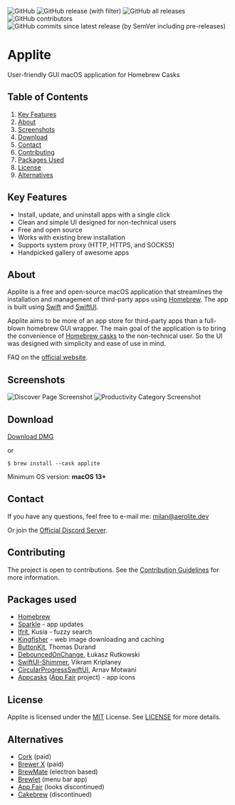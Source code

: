 ![GitHub](https://img.shields.io/github/license/milanvarady/Applite)
![GitHub release (with filter)](https://img.shields.io/github/v/release/milanvarady/Applite)
![GitHub all releases](https://img.shields.io/github/downloads/milanvarady/Applite/total)
![GitHub contributors](https://img.shields.io/github/contributors/milanvarady/Applite)
![GitHub commits since latest release (by SemVer including pre-releases)](https://img.shields.io/github/commits-since/milanvarady/Applite/latest)


# Applite

User-friendly GUI macOS application for Homebrew Casks

## Table of Contents

1. [Key Features](#key-features)
2. [About](#about)
3. [Screenshots](#screenshots)
4. [Download](#download)
5. [Contact](#contact)
6. [Contributing](#contributing)
7. [Packages Used](#packages-used)
8. [License](#license)
9. [Alternatives](#alternatives)

## Key Features

- Install, update, and uninstall apps with a single click
- Clean and simple UI designed for non-technical users
- Free and open source
- Works with existing brew installation
- Supports system proxy (HTTP, HTTPS, and SOCKS5)
- Handpicked gallery of awesome apps

## About

Applite is a free and open-source macOS application that streamlines the installation and management of third-party apps using [Homebrew](https://brew.sh/). The app is built using [Swift](https://developer.apple.com/swift/) and [SwiftUI](https://developer.apple.com/xcode/swiftui/).

Applite aims to be more of an app store for third-party apps than a full-blown homebrew GUI wrapper. The main goal of the application is to bring the convenience of [Homebrew casks](https://github.com/Homebrew/homebrew-cask) to the non-technical user. So the UI was designed with simplicity and ease of use in mind.

FAQ on the [official website](https://aerolite.dev/applite/FAQ.html).

## Screenshots

![Discover Page Screenshot](https://github.com/user-attachments/assets/d6861ab4-d9ce-40de-982b-8940fc1d1fbf)
![Productivity Category Screenshot](https://github.com/user-attachments/assets/e17846e0-bdbf-4ac3-b922-572ffe69acc2)

## Download

[Download DMG](https://github.com/milanvarady/applite/releases/latest/download/Applite.dmg)

or

`$ brew install --cask applite`

Minimum OS version: **macOS 13+**

## Contact

If you have any questions, feel free to e-mail me: [milan@aerolite.dev](mailto:milan@aerolite.dev)

Or join the [Official Discord Server](https://discord.gg/ZgB6pRE8Qx).

## Contributing

The project is open to contributions. See the [Contribution Guidelines](docs/CONTRIBUTING.md) for more information.

## Packages used

 - [Homebrew](https://github.com/homebrew)
 - [Sparkle](https://github.com/sparkle-project/Sparkle) - app updates
 - [Ifrit](https://github.com/krisk/fuse-swift), Kusia - fuzzy search
 - [Kingfisher](https://github.com/onevcat/Kingfisher) - web image downloading and caching
 - [ButtonKit](https://github.com/Dean151/ButtonKit), Thomas Durand
 - [DebouncedOnChange](https://github.com/Tunous/DebouncedOnChange), Łukasz Rutkowski
 - [SwiftUI-Shimmer](https://github.com/markiv/SwiftUI-Shimmer), Vikram Kriplaney
 - [CircularProgressSwiftUI](https://github.com/ArnavMotwani/CircularProgressSwiftUI), Arnav Motwani
 - [Appcasks](https://github.com/App-Fair/appcasks/) ([App Fair](https://github.com/App-Fair/App) project) - app icons

## License

Applite is licensed under the [MIT](https://choosealicense.com/licenses/mit/) License. See [LICENSE](LICENSE.txt) for more details.

## Alternatives

- [Cork](https://github.com/buresdv/Cork) (paid)
- [Brewer X](https://panini.house/brewer/) (paid)
- [BrewMate](https://github.com/romankurnovskii/BrewMate) (electron based)
- [Brewlet](https://github.com/zkokaja/Brewlet) (menu bar app)
- [App Fair](https://github.com/App-Fair/App) (looks discontinued)
- [Cakebrew](https://github.com/brunophilipe/Cakebrew) (discontinued)
